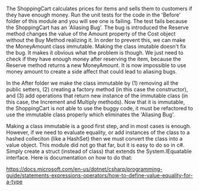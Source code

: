 ﻿The ShoppingCart calculates prices for items and sells them to customers if they have enough money. Run the unit tests for the code in the 
'Before' folder of this module and you will see one is failing. The test fails because the ShoppingCart has an
'Aliasing Bug'. The bug is introduced the Reserve method changes the value of the Amount property
of the Cost object without the Buy Method realizing it. In order to prevent this, we can make the MoneyAmount class immutable. Making the class
imutable doesn't fix the bug. It makes it obvious what the problem is though. We just need to check if they have enough money after
reserving the item, because the Reserve method returns a new MoneyAmount. It is now impossible to use money amount to create a side affect
that could lead to aliasing bugs.

In the After folder we make the class immutable by (1) removing all the public setters, (2) creating a factory method (in this case the constructor), and
(3) add operations that return new instance of the immutable class (in this case, the Increment and Multiply methods). Now that it is immutable, the ShoppingCart is not able to
use the buggy code, it must be refactored to use the immutable class properly which eliminates the 'Aliasing Bug'.

Making a class immutable is a good first step, and in most cases is enough. However, if we need to evaluate equality, or add instances 
of the class to a hashed colleciton (like a HashSet) then we must convert the class into a value object. This module did not go that far, but
it is easy to do so in c#. Simply create a struct (instead of class) that extends the System.IEquatable<T> interface. Here is documentation on how to do that:

https://docs.microsoft.com/en-us/dotnet/csharp/programming-guide/statements-expressions-operators/how-to-define-value-equality-for-a-type